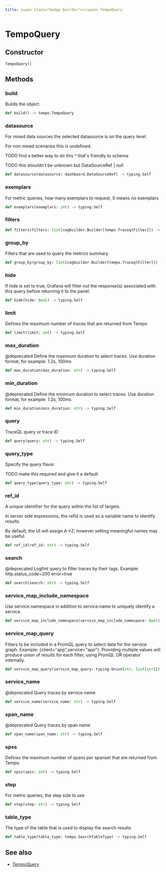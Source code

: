 ```yaml
---
title: <span class="badge builder"></span> TempoQuery
---
```

# <span class="badge builder"></span> TempoQuery

## Constructor

```python
TempoQuery()
```
## Methods

### <span class="badge object-method"></span> build

Builds the object.

```python
def build() -> tempo.TempoQuery
```

### <span class="badge object-method"></span> datasource

For mixed data sources the selected datasource is on the query level.

For non mixed scenarios this is undefined.

TODO find a better way to do this ^ that's friendly to schema

TODO this shouldn't be unknown but DataSourceRef | null

```python
def datasource(datasource: dashboard.DataSourceRef) -> typing.Self
```

### <span class="badge object-method"></span> exemplars

For metric queries, how many exemplars to request, 0 means no exemplars

```python
def exemplars(exemplars: int) -> typing.Self
```

### <span class="badge object-method"></span> filters

```python
def filters(filters: list[cogbuilder.Builder[tempo.TraceqlFilter]]) -> typing.Self
```

### <span class="badge object-method"></span> group_by

Filters that are used to query the metrics summary

```python
def group_by(group_by: list[cogbuilder.Builder[tempo.TraceqlFilter]]) -> typing.Self
```

### <span class="badge object-method"></span> hide

If hide is set to true, Grafana will filter out the response(s) associated with this query before returning it to the panel.

```python
def hide(hide: bool) -> typing.Self
```

### <span class="badge object-method"></span> limit

Defines the maximum number of traces that are returned from Tempo

```python
def limit(limit: int) -> typing.Self
```

### <span class="badge object-method"></span> max_duration

@deprecated Define the maximum duration to select traces. Use duration format, for example: 1.2s, 100ms

```python
def max_duration(max_duration: str) -> typing.Self
```

### <span class="badge object-method"></span> min_duration

@deprecated Define the minimum duration to select traces. Use duration format, for example: 1.2s, 100ms

```python
def min_duration(min_duration: str) -> typing.Self
```

### <span class="badge object-method"></span> query

TraceQL query or trace ID

```python
def query(query: str) -> typing.Self
```

### <span class="badge object-method"></span> query_type

Specify the query flavor

TODO make this required and give it a default

```python
def query_type(query_type: str) -> typing.Self
```

### <span class="badge object-method"></span> ref_id

A unique identifier for the query within the list of targets.

In server side expressions, the refId is used as a variable name to identify results.

By default, the UI will assign A->Z; however setting meaningful names may be useful.

```python
def ref_id(ref_id: str) -> typing.Self
```

### <span class="badge object-method"></span> search

@deprecated Logfmt query to filter traces by their tags. Example: http.status_code=200 error=true

```python
def search(search: str) -> typing.Self
```

### <span class="badge object-method"></span> service_map_include_namespace

Use service.namespace in addition to service.name to uniquely identify a service.

```python
def service_map_include_namespace(service_map_include_namespace: bool) -> typing.Self
```

### <span class="badge object-method"></span> service_map_query

Filters to be included in a PromQL query to select data for the service graph. Example: {client="app",service="app"}. Providing multiple values will produce union of results for each filter, using PromQL OR operator internally.

```python
def service_map_query(service_map_query: typing.Union[str, list[str]]) -> typing.Self
```

### <span class="badge object-method"></span> service_name

@deprecated Query traces by service name

```python
def service_name(service_name: str) -> typing.Self
```

### <span class="badge object-method"></span> span_name

@deprecated Query traces by span name

```python
def span_name(span_name: str) -> typing.Self
```

### <span class="badge object-method"></span> spss

Defines the maximum number of spans per spanset that are returned from Tempo

```python
def spss(spss: int) -> typing.Self
```

### <span class="badge object-method"></span> step

For metric queries, the step size to use

```python
def step(step: str) -> typing.Self
```

### <span class="badge object-method"></span> table_type

The type of the table that is used to display the search results

```python
def table_type(table_type: tempo.SearchTableType) -> typing.Self
```

## See also

 * <span class="badge object-type-class"></span> [TempoQuery](./object-TempoQuery.md)
